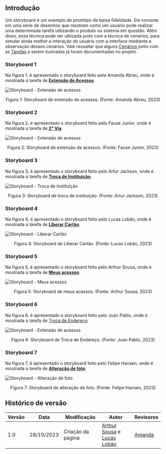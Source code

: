 ## Introdução

Um storyboard é um exemplo de protótipo de baixa fidelidade. Ele consiste em uma série de desenhos que mostram como um usuário pode realizar uma determinada tarefa utilizando o produto ou sistema em questão. Além disso, essa técnica pode ser utilizada junto com a técnica de cenários, para simular ainda melhor a interação do usuário com a interface mediante a observação desses cenários. Vale ressaltar que alguns [Cenários](../../analiseRequisitos/cenario.md) junto com as [Tarefas](../../analiseRequisitos/analise_tarefas/sobre_analise_tarefas.md) a serem ilustradas já foram documentadas no projeto.


### Storyboard 1

Na figura 1, é apresentado o storyboard feito pela Amanda Abreu, onde é mostrada a tarefa de [**Extensão de Acessos**]().

![Storyboard - Extensão de acessos](../../assets/storyboards/SB_Amanda.png)

<div style="text-align: center">
    <p>Figura 1: Storyboard de extensão de acessos. (Fonte: Amanda Abreu, 2023)</p>
</div>


### Storyboard 2

Na figura 2, é apresentado o storyboard feito pelo Fause Junior, onde é mostrada a tarefa de [**2° Via**]().

![Storyboard - Extensão de acessos](../../assets/storyboards/SB_Fause.png)

<div style="text-align: center">
    <p>Figura 2: Storyboard de extensão de acessos. (Fonte: Fause Junior, 2023)</p>
</div>


### Storyboard 3

Na figura 3, é apresentado o storyboard feito pelo Artur Jackson, onde é mostrada a tarefa de [**Troca de Instituição**]().

![Storyboard - Troca de  Instituição](../../assets/storyboards/SB_ArturJackson.png)

<div style="text-align: center">
    <p>Figura 3: Storyboard de troca de instituição. (Fonte: Artur Jackson, 2023)</p>
</div>


### Storyboard 4

Na figura 4, é apresentado o storyboard feito pelo Lucas Lobão, onde é mostrada a tarefa de [**Liberar Cartão**]().

![Storyboard - Liberar Cartão](../../assets/storyboards/SB_Lucas.png)

<div style="text-align: center">
    <p>Figura 4: Storyboard de Liberar Cartão. (Fonte: Lucas Lobão, 2023)</p>
</div>


### Storyboard 5

Na figura 5, é apresentado o storyboard feito pelo Arthur Sousa, onde é mostrada a tarefa de [**Meus acessos**]().

![Storyboard - Meus acessos](../../assets/storyboards/SB_Arthur.png)

<div style="text-align: center">
    <p>Figura 5: Storyboard de meus acessos. (Fonte: Arthur Sousa, 2023)</p>
</div>


### Storyboard 6

Na figura 6, é apresentado o storyboard feito pelo Juan Pablo, onde é mostrada a tarefa de [Troca de Endereço]().

![Storyboard - Extensão de acessos](../../assets/storyboards/SB_Juan.png)

<div style="text-align: center">
    <p>Figura 6: Storyboard de Troca de Endereço. (Fonte: Juan Pablo, 2023)</p>
</div>


### Storyboard 7

Na figura 7, é apresentado o storyboard feito pelo Felipe Hansen, onde é mostrada a tarefa de [**Alteração de foto**]().

![Storyboard - Alteração de foto](../../assets/storyboards/SB_Felipe.png)

<div style="text-align: center">
    <p>Figura 7: Storyboard de alteração de foto. (Fonte: Felipe Hansen, 2023)</p>
</div>


## Histórico de versão

| Versão | Data       | Modificação                             | Autor                         | Revisores                         |
| ------ | ---------- | --------------------------------------- | ----------------------------- | ----------------------------- |
|    1.0   |   28/10/2023   |   Criação da página |  [Arthur Sousa](https://github.com/arthurrsousa) e [Lucas Lobão](https://github.com/lucaslobao-18) |  [Amanda](https://github.com/Amandaaaaabreu)|
